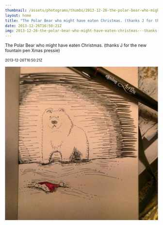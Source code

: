 ```yaml
---
thumbnail: /assets/photograms/thumbs/2013-12-26-the-polar-bear-who-might-have-eaten-christmas---thanks-j-for-the-new-fountain-pen-xmas-pressie-.jpg
layout: home
title: "The Polar Bear who might have eaten Christmas. (thanks J for the new fountain pen Xmas pressie)"
date: 2013-12-26T16:50:21Z
img: 2013-12-26-the-polar-bear-who-might-have-eaten-christmas---thanks-j-for-the-new-fountain-pen-xmas-pressie-.jpg
---
```


The Polar Bear who might have eaten Christmas. (thanks J for the new fountain pen Xmas pressie)

<small>2013-12-26T16:50:21Z</small>

![The Polar Bear who might have eaten Christmas. (thanks J for the new fountain pen Xmas pressie)](2013-12-26-the-polar-bear-who-might-have-eaten-christmas---thanks-j-for-the-new-fountain-pen-xmas-pressie-.jpg)
